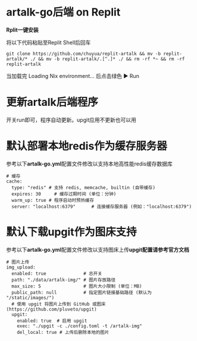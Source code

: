 # artalk-go后端 on Replit

**Rplit一键安装**

将以下代码粘贴至Replit Shell后回车

`
git clone https://github.com/chuyua/replit-artalk && mv -b replit-artalk/* ./ && mv -b replit-artalk/.[^.]* ./ && rm -rf *~ && rm -rf replit-artalk
`

当加载完 Loading Nix environment... 后点击绿色 ▶ Run

# 更新artalk后端程序

开关run即可，程序自动更新。upgit应用不更新也可以用

# 默认部署本地redis作为缓存服务器

参考以下**artalk-go.yml**配置文件修改以支持本地高性能redis缓存数据库

```
# 缓存
cache:
  type: "redis" # 支持 redis, memcache, builtin (自带缓存)
  expires: 30     # 缓存过期时间 (单位：分钟)
  warm_up: true # 程序启动时预热缓存
  server: "localhost:6379"      # 连接缓存服务器 (例如："localhost:6379")
```

# 默认下载upgit作为图床支持

参考以下**artalk-go.yml**配置文件修改以支持图床上传**upgit配置请参考官方文档**

```
# 图片上传
img_upload:
  enabled: true              # 总开关
  path: "./data/artalk-img/" # 图片存放路径
  max_size: 5                # 图片大小限制 (单位：MB)
  public_path: null          # 指定图片链接基础路径 (默认为 "/static/images/")
  # 使用 upgit 将图片上传到 GitHub 或图床 (https://github.com/pluveto/upgit)
  upgit:
    enabled: true  # 启用 upgit
    exec: "./upgit -c ./config.toml -t /artalk-img"
    del_local: true # 上传后删除本地的图片
```


